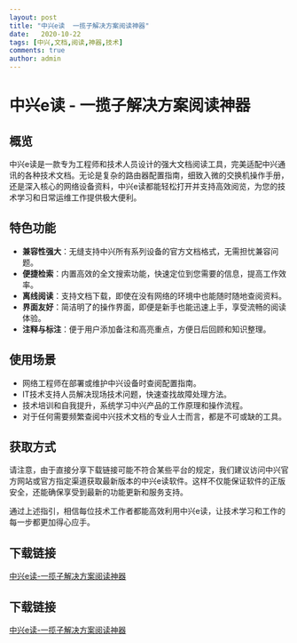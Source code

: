```yaml
---
layout: post
title: "中兴e读  一揽子解决方案阅读神器"
date:   2020-10-22
tags: [中兴,文档,阅读,神器,技术]
comments: true
author: admin
---
```

# 中兴e读 - 一揽子解决方案阅读神器

## 概览
中兴e读是一款专为工程师和技术人员设计的强大文档阅读工具，完美适配中兴通讯的各种技术文档。无论是复杂的路由器配置指南，细致入微的交换机操作手册，还是深入核心的网络设备资料，中兴e读都能轻松打开并支持高效阅览，为您的技术学习和日常运维工作提供极大便利。

## 特色功能

- **兼容性强大**：无缝支持中兴所有系列设备的官方文档格式，无需担忧兼容问题。
- **便捷检索**：内置高效的全文搜索功能，快速定位到您需要的信息，提高工作效率。
- **离线阅读**：支持文档下载，即使在没有网络的环境中也能随时随地查阅资料。
- **界面友好**：简洁明了的操作界面，即便是新手也能迅速上手，享受流畅的阅读体验。
- **注释与标注**：便于用户添加备注和高亮重点，方便日后回顾和知识整理。

## 使用场景

- 网络工程师在部署或维护中兴设备时查阅配置指南。
- IT技术支持人员解决现场技术问题，快速查找故障处理方法。
- 技术培训和自我提升，系统学习中兴产品的工作原理和操作流程。
- 对于任何需要频繁查阅中兴技术文档的专业人士而言，都是不可或缺的工具。

## 获取方式

请注意，由于直接分享下载链接可能不符合某些平台的规定，我们建议访问中兴官方网站或官方指定渠道获取最新版本的中兴e读软件。这样不仅能保证软件的正版安全，还能确保享受到最新的功能更新和服务支持。

通过上述指引，相信每位技术工作者都能高效利用中兴e读，让技术学习和工作的每一步都更加得心应手。

## 下载链接

[中兴e读-一揽子解决方案阅读神器](https://pan.quark.cn/s/a0645c6ac763)

## 下载链接

[中兴e读-一揽子解决方案阅读神器](https://pan.quark.cn/s/f457abdbdc73)
